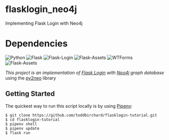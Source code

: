 # flasklogin_neo4j
Implementing Flask Login with Neo4j

# Dependencies
![Python](https://img.shields.io/badge/Python-v3.7-blue.svg?logo=python&longCache=true&logoColor=white&colorB=5e81ac&style=flat-square&colorA=4c566a)
![Flask](https://img.shields.io/badge/Flask-v1.1.1-blue.svg?longCache=true&logo=flask&style=flat-square&logoColor=white&colorB=5e81ac&colorA=4c566a)
![Flask-Login](https://img.shields.io/badge/Flask--Login-v0.4.1-blue.svg?longCache=true&logo=flask&style=flat-square&logoColor=white&colorB=5e81ac&colorA=4c566a)
![Flask-Assets](https://img.shields.io/badge/Flask--Assets-v0.12-blue.svg?longCache=true&logo=flask&style=flat-square&logoColor=white&colorB=5e81ac&colorA=4c566a)
![WTForms](https://img.shields.io/badge/WTForms-v2.2.1-blue.svg?longCache=true&logo=python&style=flat-square&logoColor=white&colorB=5e81ac&colorA=4c566a)
![Flask-Assets](https://img.shields.io/badge/Py2neo--v4.30-blue.svg?longCache=true&logo=flask&style=flat-square&logoColor=white&colorB=5e81ac&colorA=4c566a)

_This project is an implementation of [Flask Login](https://flask-login.readthedocs.io/en/latest/#module-flask_login) with [Neo4j](https://neo4j.com/) graph database_ using the [py2neo](https://pypi.org/project/py2neo/) library


## Getting Started

The quickest way to run this script locally is by using [Pipenv](https://pipenv-fork.readthedocs.io/en/latest/):

```shell
$ git clone https://github.com/toddbirchard/flasklogin-tutorial.git
$ cd flasklogin-tutorial
$ pipenv shell
$ pipenv update
$ flask run
```
